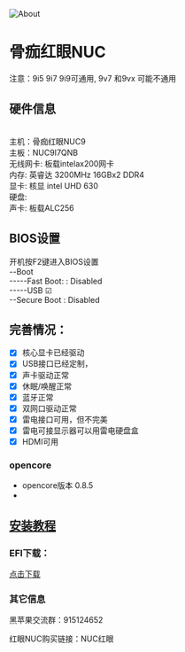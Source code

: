 ![About](https://github.com/Aurogon/NUC9i7QNB-HY/blob/main/%E5%BE%AE%E4%BF%A1%E6%88%AA%E5%9B%BE_20220908131325.png) 
# <b>骨痂红眼NUC </b>

注意：9i5 9i7 9i9可通用,  9v7  和9vx 可能不通用 

## 硬件信息<br>
<br>
主机：骨痂红眼NUC9<br>
主板：NUC9I7QNB<br>
无线网卡: 板载intelax200网卡<br>
内存: 英睿达 3200MHz 16GBx2 DDR4<br>
显卡: 核显 intel UHD 630<br>
硬盘: <br>
声卡: 板载ALC256<br>


## BIOS设置   <br>
开机按F2键进入BIOS设置<br>
--Boot<br>
-----Fast Boot: : Disabled<br>
-----USB   ☑<br>
--Secure Boot  : Disabled<br>

## <b>完善情况：</b><br>
* [x] 核心显卡已经驱动 <br>
* [x] USB接口已经定制， <br>
* [x] 声卡驱动正常 <br>
* [x] 休眠/唤醒正常 <br>
* [x] 蓝牙正常 <br>
* [x] 双网口驱动正常 <br>
* [x] 雷电接口可用，但不完美<br>
* [x] 雷电可接显示器可以用雷电硬盘盒<br>
* [x] HDMI可用<br>
### opencore
- opencore版本 0.8.5
- 
## [安装教程](https://www.nucset.vip/906.html "下载地址")<br>
### EFI下载：
[点击下载](https://www.nucset.vip/906.html "下载地址")

### 其它信息
黑苹果交流群：915124652

红眼NUC购买链接：NUC红眼
